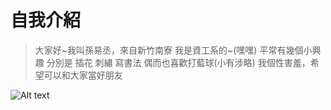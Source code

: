 # 自我介紹

> 大家好~我叫孫易丞，來自新竹南寮
> 我是資工系的~(嘿嘿)
> 平常有幾個小興趣
> 分別是 插花 刺繡 寫書法
> 偶而也喜歡打藍球(小有涉略)
> 我個性害羞，希望可以和大家當好朋友

![Alt text](https://i.imgur.com/XcwMiXW.jpg)
